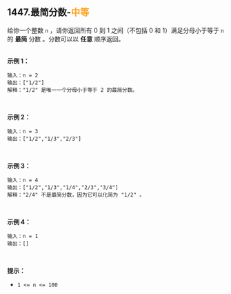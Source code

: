 ## 1447.最简分数-<font color=#FFA119>中等</font>


给你一个整数 `n` ，请你返回所有 0 到 1 之间（不包括 0 和 1）满足分母小于等于  `n` 的 **最简** 分数 。分数可以以 **任意** 顺序返回。<br><br>

**示例 1：**

```
输入：n = 2  
输出：["1/2"]  
解释："1/2" 是唯一一个分母小于等于 2 的最简分数。
```

<br>

**示例 2：**

```
输入：n = 3  
输出：["1/2","1/3","2/3"]  
```

<br>

**示例 3：**

```
输入：n = 4  
输出：["1/2","1/3","1/4","2/3","3/4"]  
解释："2/4" 不是最简分数，因为它可以化简为 "1/2" 。 
```

<br>

**示例 4：**

```
输入：n = 1  
输出：[]
```

<br>

**提示：**

* `1 <= n <= 100`